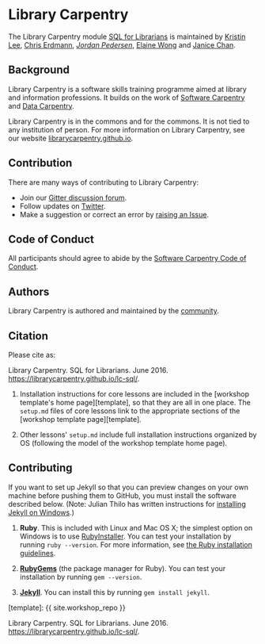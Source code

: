 # Library Carpentry

The Library Carpentry module [SQL for Librarians](https://librarycarpentry.github.io/lc-sql/) is maintained by [Kristin Lee](https://github.com/kristindawn), [Chris Erdmann](https://github.com/libcce), *[Jordan Pedersen](https://github.com/JordanPedersen)*, [Elaine Wong](https://github.com/elainewong) and [Janice Chan](https://github.com/icecjan).

## Background

Library Carpentry is a software skills training programme aimed at library and information professions. It builds on the work of [Software Carpentry](http://software-carpentry.org/) and [Data Carpentry](http://www.datacarpentry.org/).

Library Carpentry is in the commons and for the commons. It is not tied to any institution of person. For more information on Library Carpentry, see our website [librarycarpentry.github.io](http://librarycarpentry.github.io/).

## Contribution

There are many ways of contributing to Library Carpentry:

- Join our [Gitter discussion forum](https://gitter.im/LibraryCarpentry/).
- Follow updates on [Twitter](https://twitter.com/LibCarpentry).
- Make a suggestion or correct an error by [raising an Issue](https://github.com/data-lessons/library-sql/issues).

## Code of Conduct

All participants should agree to abide by the [Software Carpentry Code of Conduct](http://software-carpentry.org/conduct/).

## Authors

Library Carpentry is authored and maintained by the [community](https://github.com/LibraryCarpentry/lc-sql/network/members).

## Citation

Please cite as:

Library Carpentry. SQL for Librarians. June 2016. https://librarycarpentry.github.io/lc-sql/.

1. Installation instructions for core lessons are included in the [workshop template's home page][template],
   so that they are all in one place.
   The `setup.md` files of core lessons link to the appropriate sections of the [workshop template page][template].

2. Other lessons' `setup.md` include full installation instructions organized by OS
   (following the model of the workshop template home page).


## Contributing

If you want to set up Jekyll
so that you can preview changes on your own machine before pushing them to GitHub,
you must install the software described below.
(Note: Julian Thilo has written instructions for [installing Jekyll on Windows](http://jekyll-windows.juthilo.com/).)

1.  **Ruby**.
    This is included with Linux and Mac OS X;
    the simplest option on Windows is to use [RubyInstaller](http://rubyinstaller.org/).
    You can test your installation by running `ruby --version`.
    For more information,
    see [the Ruby installation guidelines](https://www.ruby-lang.org/en/downloads/).

2.  **[RubyGems](https://rubygems.org/pages/download)**
    (the package manager for Ruby).
    You can test your installation by running `gem --version`.

3.  **[Jekyll](https://jekyllrb.com/)**.
    You can install this by running `gem install jekyll`.

[template]: {{ site.workshop_repo }}

Library Carpentry. SQL for Librarians. June 2016. https://librarycarpentry.github.io/lc-sql/.
